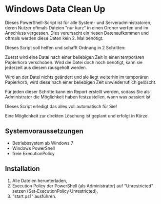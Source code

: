 Windows Data Clean Up
==========================

Dieses PowerShell-Script ist für alle System- und Serveradministratoren, deren Nutzer oftmals Dateien "nur kurz" in einen Ordner werfen und im Anschluss vergessen. Dies verursacht ein riesen Datenaufkommen und oftmals werden diese Daten kein 2. Mal benötigt.

Dieses Script soll helfen und schafft Ordnung in 2 Schritten:

Zuerst wird eine Datei nach einer beliebigen Zeit in einen temporären Papierkorb verschoben. Wird die Datei doch noch benötigt, kann sie jederzeit aus diesem rausgeholt werden.

Wird an der Datei nichts geändert und sie liegt weiterhin im temporären Papierkorb, wird diese nach einer beliebigen Zeit unwiederruflich gelöscht.

Für jeden dieser Schritte kann ein Report erstellt werden, sodass Sie als Administrator die Möglichkeit haben festzustellen, wann was passiert ist.

Dieses Script erledigt das alles voll automatisch für Sie!

Eine Möglichkeit zur direkten Löschung ist geplant und erfolgt in Kürze.

## Systemvoraussetzungen ##
* Betriebssystem ab Windows 7
* Windows PowerShell
* freie ExecutionPolicy

## Installation ##

1. Alle Dateien herunterladen,
2. Execution Policy der PowerShell (als Administrator) auf "Unrestricted" setzen (Set-ExecutionPolicy Unrestricted),
3. "start.ps1" ausführen.
